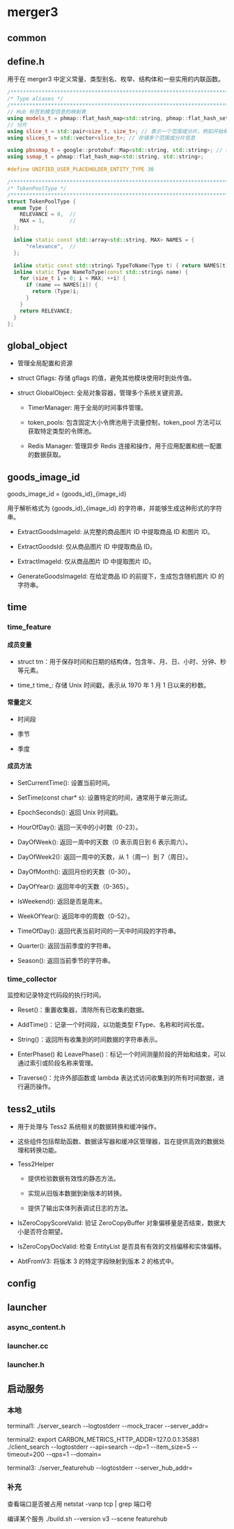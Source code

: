 # merger3

## common

## define.h

用于在 merger3 中定义常量、类型别名、枚举、结构体和一些实用的内联函数。

```C++
/************************************************************************/
/* Type aliases */
/************************************************************************/
// Hub 标签到模型信息的映射表
using models_t = phmap::flat_hash_map<std::string, phmap::flat_hash_set<std::string>>;
// 分片
using slice_t = std::pair<size_t, size_t>; // 表示一个范围或分片，例如开始和结束的索引
using slices_t = std::vector<slice_t>; // 存储多个范围或分片信息

using pbssmap_t = google::protobuf::Map<std::string, std::string>; // 存储键值对，用于序列号和传输结构化数据
using ssmap_t = phmap::flat_hash_map<std::string, std::string>;

#define UNIFIED_USER_PLACEHOLDER_ENTITY_TYPE 30
```

```C++
/************************************************************************/
/* TokenPoolType */
/************************************************************************/
struct TokenPoolType {
  enum Type {
    RELEVANCE = 0,  //
    MAX = 1,        //
  };

  inline static const std::array<std::string, MAX> NAMES = {
      "relevance",  //
  };

  inline static const std::string& TypeToName(Type t) { return NAMES[t]; }
  inline static Type NameToType(const std::string& name) {
    for (size_t i = 0; i < MAX; ++i) {
      if (name == NAMES[i]) {
        return (Type)i;
      }
    }
    return RELEVANCE;
  }
};
```

## global_object

- 管理全局配置和资源

- struct Gflags: 存储 gflags 的值，避免其他模块使用时到处传值。

- struct GlobalObject: 全局对象容器，管理多个系统关键资源。

  - TimerManager: 用于全局的时间事件管理。

  - token_pools: 包含固定大小令牌池用于流量控制，token_pool 方法可以获取特定类型的令牌池。

  - Redis Manager: 管理异步 Redis 连接和操作，用于应用配置和统一配置的数据获取。

## goods_image_id

goods_image_id = {goods_id}_{image_id}

用于解析格式为 {goods_id}_{image_id} 的字符串，并能够生成这种形式的字符串。

- ExtractGoodsImageId: 从完整的商品图片 ID 中提取商品 ID 和图片 ID。

- ExtractGoodsId: 仅从商品图片 ID 中提取商品 ID。

- ExtractImageId: 仅从商品图片 ID 中提取图片 ID。

- GenerateGoodsImageId: 在给定商品 ID 的前提下，生成包含随机图片 ID 的字符串。

## time

### time_feature

#### 成员变量

- struct tm：用于保存时间和日期的结构体，包含年、月、日、小时、分钟、秒等元素。

- time_t time_: 存储 Unix 时间戳，表示从 1970 年 1 月 1 日以来的秒数。

#### 常量定义

- 时间段

- 季节

- 季度

#### 成员方法

- SetCurrentTime(): 设置当前时间。

- SetTime(const char* s): 设置特定的时间，通常用于单元测试。

- EpochSeconds(): 返回 Unix 时间戳。

- HourOfDay(): 返回一天中的小时数（0-23）。

- DayOfWeek(): 返回一周中的天数（0 表示周日到 6 表示周六）。

- DayOfWeek2(): 返回一周中的天数，从 1（周一）到 7（周日）。

- DayOfMonth(): 返回月份的天数（0-30）。

- DayOfYear(): 返回年中的天数（0-365）。

- IsWeekend(): 返回是否是周末。

- WeekOfYear(): 返回年中的周数（0-52）。

- TimeOfDay(): 返回代表当前时间的一天中时间段的字符串。

- Quarter(): 返回当前季度的字符串。

- Season(): 返回当前季节的字符串。

### time_collector

监控和记录特定代码段的执行时间。

- Reset()：重置收集器，清除所有已收集的数据。

- AddTime()：记录一个时间段，以功能类型 FType、名称和时间长度。

- String()：返回所有收集到的时间数据的字符串表示。

- EnterPhase() 和 LeavePhase()：标记一个时间测量阶段的开始和结束，可以通过索引或阶段名称来管理。

- Traverse()：允许外部函数或 lambda 表达式访问收集到的所有时间数据，进行遍历操作。

## tess2_utils

- 用于处理与 Tess2 系统相关的数据转换和缓冲操作。

- 这些组件包括帮助函数、数据读写器和缓冲区管理器，旨在提供高效的数据处理和转换功能。

- Tess2Helper

  - 提供检验数据有效性的静态方法。

  - 实现从旧版本数据到新版本的转换。

  - 提供了输出实体列表调试日志的方法。

- IsZeroCopyScoreValid: 验证 ZeroCopyBuffer 对象偏移量是否结束，数据大小是否符合期望。

- IsZeroCopyDocValid: 检查 EntityList 是否具有有效的文档偏移和实体偏移。

- AbtFromV3: 将版本 3 的特定字段映射到版本 2 的格式中。

## config

## launcher

### async_content.h

### launcher.cc

### launcher.h

## 启动服务

### 本地

terminal1:  ./server_search --logtostderr --mock_tracer  --server_addr=

terminal2:  export CARBON_METRICS_HTTP_ADDR=127.0.0.1:35881
            ./client_search  --logtostderr --api=search --dp=1 --item_size=5 --timeout=200 --qps=1 --domain=

terminal3:  ./server_featurehub --logtostderr --server_hub_addr=

### 补充

查看端口是否被占用 netstat -vanp tcp | grep 端口号

编译某个服务 ./build.sh --version v3 --scene featurehub
